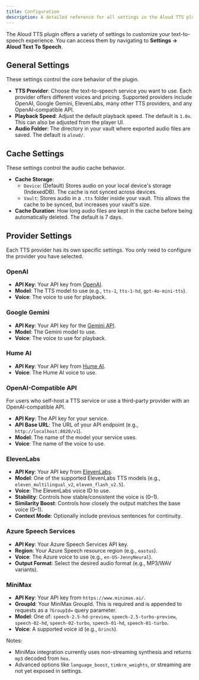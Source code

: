 ```yaml
---
title: Configuration
description: A detailed reference for all settings in the Aloud TTS plugin.
---
```


The Aloud TTS plugin offers a variety of settings to customize your text-to-speech experience. You can access them by navigating to **Settings → Aloud Text To Speech**.

<!-- `[INSERT SCREENSHOT: full_settings_panel.png]` -->

## General Settings

These settings control the core behavior of the plugin.

-   **TTS Provider**: Choose the text-to-speech service you want to use. Each provider offers different voices and pricing. Supported providers include OpenAI, Google Gemini, ElevenLabs, many other TTS providers, and any OpenAI-compatible API.
-   **Playback Speed**: Adjust the default playback speed. The default is `1.0x`. This can also be adjusted from the player UI.
-   **Audio Folder**: The directory in your vault where exported audio files are saved. The default is `aloud/`.

## Cache Settings

These settings control the audio cache behavior.

-   **Cache Storage**:
    -   `Device`: (Default) Stores audio on your local device's storage (IndexedDB). The cache is not synced across devices.
    -   `Vault`: Stores audio in a `.tts` folder inside your vault. This allows the cache to be synced, but increases your vault's size.
-   **Cache Duration**: How long audio files are kept in the cache before being automatically deleted. The default is 7 days.

## Provider Settings

Each TTS provider has its own specific settings. You only need to configure the provider you have selected.

### OpenAI

-   **API Key**: Your API key from [OpenAI](https://platform.openai.com/api-keys).
-   **Model**: The TTS model to use (e.g., `tts-1`, `tts-1-hd`, `gpt-4o-mini-tts`).
-   **Voice**: The voice to use for playback.

### Google Gemini

-   **API Key**: Your API key for the [Gemini API](https://aistudio.google.com/app/apikey).
-   **Model**: The Gemini model to use.
-   **Voice**: The voice to use for playback.

### Hume AI

-   **API Key**: Your API key from [Hume AI](https://beta.hume.ai/playground?modal=api-keys).
-   **Voice**: The Hume AI voice to use.

### OpenAI-Compatible API

For users who self-host a TTS service or use a third-party provider with an OpenAI-compatible API.

-   **API Key**: The API key for your service.
-   **API Base URL**: The URL of your API endpoint (e.g., `http://localhost:8020/v1`).
-   **Model**: The name of the model your service uses.
-   **Voice**: The name of the voice to use. 

### ElevenLabs

-   **API Key**: Your API key from [ElevenLabs](https://elevenlabs.io/app/settings/api-keys).
-   **Model**: One of the supported ElevenLabs TTS models (e.g., `eleven_multilingual_v2`, `eleven_flash_v2.5`).
-   **Voice**: The ElevenLabs voice ID to use.
-   **Stability**: Controls how stable/consistent the voice is (0–1).
-   **Similarity Boost**: Controls how closely the output matches the base voice (0–1).
-   **Context Mode**: Optionally include previous sentences for continuity.

### Azure Speech Services

-   **API Key**: Your Azure Speech Services API key.
-   **Region**: Your Azure Speech resource region (e.g., `eastus`).
-   **Voice**: The Azure voice to use (e.g., `en-US-JennyNeural`).
-   **Output Format**: Select the desired audio format (e.g., MP3/WAV variants).

### MiniMax

-   **API Key**: Your API key from `https://www.minimax.ai/`.
-   **GroupId**: Your MiniMax GroupId. This is required and is appended to requests as a `?GroupId=` query parameter.
-   **Model**: One of: `speech-2.5-hd-preview`, `speech-2.5-turbo-preview`, `speech-02-hd`, `speech-02-turbo`, `speech-01-hd`, `speech-01-turbo`.
-   **Voice**: A supported voice id (e.g., `Grinch`).

Notes:
-   MiniMax integration currently uses non-streaming synthesis and returns `mp3` decoded from `hex`.
-   Advanced options like `language_boost`, `timbre_weights`, or streaming are not yet exposed in settings.
